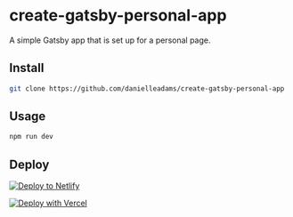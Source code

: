 # create-gatsby-personal-app

A simple Gatsby app that is set up for a personal page.

## Install

```sh
git clone https://github.com/danielleadams/create-gatsby-personal-app
```

## Usage

```sh
npm run dev
```

## Deploy

[![Deploy to Netlify](https://www.netlify.com/img/deploy/button.svg)](https://app.netlify.com/start/deploy?repository=https://github.com/danielleadams/create-gatsby-personal-app)

[![Deploy with Vercel](https://vercel.com/button)](https://vercel.com/import/project?template=https://github.com/danielleadams/create-gatsby-personal-app)
